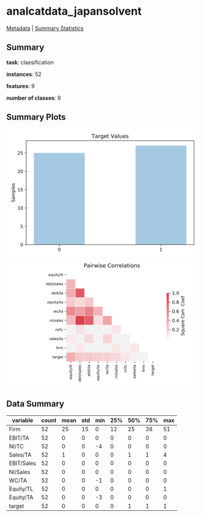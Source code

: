 # analcatdata_japansolvent

[Metadata](metadata.yaml) | [Summary Statistics](summary_stats.csv)

## Summary

**task**: classification

**instances**: 52

**features**: 9

**number of classes**: 9

## Summary Plots

![Labels](label.svg)
![Corr](corr.svg)

## Data Summary

|	variable	|	count	|	mean	|	std	|	min	|	25%	|	50%	|	75%	|	max|
| --- | --- | --- | --- | --- | --- | --- | --- | --- |
|	Firm	|	52	|	25	|	15	|	0	|	12	|	25	|	38	|	51
|	EBIT/TA	|	52	|	0	|	0	|	0	|	0	|	0	|	0	|	0
|	NI/TC	|	52	|	0	|	0	|	-4	|	0	|	0	|	0	|	0
|	Sales/TA	|	52	|	1	|	0	|	0	|	0	|	1	|	1	|	4
|	EBIT/Sales	|	52	|	0	|	0	|	0	|	0	|	0	|	0	|	0
|	NI/Sales	|	52	|	0	|	0	|	0	|	0	|	0	|	0	|	0
|	WC/TA	|	52	|	0	|	0	|	-1	|	0	|	0	|	0	|	0
|	Equity/TL	|	52	|	0	|	0	|	0	|	0	|	0	|	0	|	1
|	Equity/TA	|	52	|	0	|	0	|	-3	|	0	|	0	|	0	|	0
|	target	|	52	|	0	|	0	|	0	|	0	|	1	|	1	|	1
